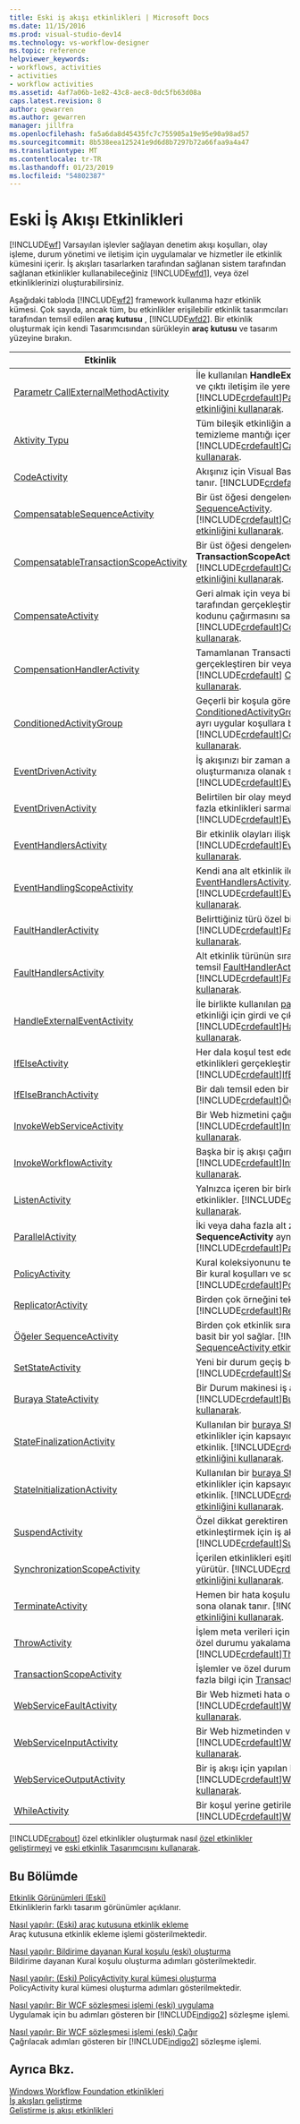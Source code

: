 ```yaml
---
title: Eski iş akışı etkinlikleri | Microsoft Docs
ms.date: 11/15/2016
ms.prod: visual-studio-dev14
ms.technology: vs-workflow-designer
ms.topic: reference
helpviewer_keywords:
- workflows, activities
- activities
- workflow activities
ms.assetid: 4af7a06b-1e82-43c8-aec8-0dc5fb63d08a
caps.latest.revision: 8
author: gewarren
ms.author: gewarren
manager: jillfra
ms.openlocfilehash: fa5a6da8d45435fc7c755905a19e95e90a98ad57
ms.sourcegitcommit: 8b538eea125241e9d6d8b7297b72a66faa9a4a47
ms.translationtype: MT
ms.contentlocale: tr-TR
ms.lasthandoff: 01/23/2019
ms.locfileid: "54802387"
---
```

# <a name="legacy-workflow-activities"></a>Eski İş Akışı Etkinlikleri
[!INCLUDE[wf](../includes/wf-md.md)] Varsayılan işlevler sağlayan denetim akışı koşulları, olay işleme, durum yönetimi ve iletişim için uygulamalar ve hizmetler ile etkinlik kümesini içerir. İş akışları tasarlarken tarafından sağlanan sistem tarafından sağlanan etkinlikler kullanabileceğiniz [!INCLUDE[wfd1](../includes/wfd1-md.md)], veya özel etkinliklerinizi oluşturabilirsiniz.  
  
 Aşağıdaki tabloda [!INCLUDE[wf2](../includes/wf2-md.md)] framework kullanıma hazır etkinlik kümesi. Çok sayıda, ancak tüm, bu etkinlikler erişilebilir etkinlik tasarımcıları tarafından temsil edilen **araç kutusu** , [!INCLUDE[wfd2](../includes/wfd2-md.md)]. Bir etkinlik oluşturmak için kendi Tasarımcısından sürükleyin **araç kutusu** ve tasarım yüzeyine bırakın.  
  
|Etkinlik|Açıklama|  
|--------------|-----------------|  
|[Parametr CallExternalMethodActivity](http://go.microsoft.com/fwlink?LinkID=65025)|İle kullanılan **HandleExternalEventActivity** etkinliği için girdi ve çıktı iletişim ile yerel bir hizmet. [!INCLUDE[crdefault](../includes/crdefault-md.md)][Parametr CallExternalMethodActivity etkinliğini kullanarak](http://go.microsoft.com/fwlink?LinkID=65060).|  
|[Aktivity Typu](http://go.microsoft.com/fwlink?LinkID=65050)|Tüm bileşik etkinliğin alt işiniz önce iptal bileşik bir etkinlik için temizleme mantığı içeren kullanılacak yürütülüyor. [!INCLUDE[crdefault](../includes/crdefault-md.md)][CancellationHandlerActivity etkinliğini kullanarak](http://go.microsoft.com/fwlink?LinkID=65061).|  
|[CodeActivity](http://go.microsoft.com/fwlink?LinkID=65026)|Akışınız için Visual Basic veya C# kod eklemenize olanak tanır. [!INCLUDE[crdefault](../includes/crdefault-md.md)][CodeActivity etkinliğini kullanarak](http://go.microsoft.com/fwlink?LinkID=65062).|  
|[CompensatableSequenceActivity](http://go.microsoft.com/fwlink?LinkID=65027)|Bir üst öğesi dengelenebilir sürümünü [öğeler SequenceActivity](http://go.microsoft.com/fwlink?LinkID=65020). [!INCLUDE[crdefault](../includes/crdefault-md.md)][CompensatableSequenceActivity etkinliğini kullanarak](http://go.microsoft.com/fwlink?LinkID=65002).|  
|[CompensatableTransactionScopeActivity](http://go.microsoft.com/fwlink?LinkID=65051)|Bir üst öğesi dengelenebilir sürümünü **TransactionScopeActivity**. [!INCLUDE[crdefault](../includes/crdefault-md.md)][CompensatableTransactionScopeActivity etkinliğini kullanarak](http://go.microsoft.com/fwlink?LinkID=65063).|  
|[CompensateActivity](http://go.microsoft.com/fwlink?LinkID=65052)|Geri almak için veya bir hata oluştuğunda zaten iş akışı tarafından gerçekleştirilen işlemleri için dengelemek için kodunu çağırmasını sağlar. [!INCLUDE[crdefault](../includes/crdefault-md.md)][CompensateActivity etkinliğini kullanarak](http://go.microsoft.com/fwlink?LinkID=65064).|  
|[CompensationHandlerActivity](http://go.microsoft.com/fwlink?LinkID=65053)|Tamamlanan TransactionScopeActivity etkinliğe yönelik maaş gerçekleştiren bir veya daha fazla etkinlikler için sarmalayıcı [!INCLUDE[crdefault](../includes/crdefault-md.md)] [CompensationHandlerActivity etkinliğini kullanarak](http://go.microsoft.com/fwlink?LinkID=65065).|  
|[ConditionedActivityGroup](http://go.microsoft.com/fwlink?LinkID=65017)|Geçerli bir koşula göre alt etkinlikleri yürütür [ConditionedActivityGroup](http://go.microsoft.com/fwlink?LinkID=65017) etkinlik kendisini ve her alt için ayrı ayrı uygular koşullara bağlı. [!INCLUDE[crdefault](../includes/crdefault-md.md)][ConditionedActivityGroup etkinliğini kullanarak](http://go.microsoft.com/fwlink?LinkID=65066).|  
|[EventDrivenActivity](http://go.microsoft.com/fwlink?LinkID=65028)|İş akışınızı bir zaman aşımı aralığına dayalı gecikme oluşturmanıza olanak sağlar. [!INCLUDE[crdefault](../includes/crdefault-md.md)][EventDrivenActivity etkinliğini kullanarak](http://go.microsoft.com/fwlink?LinkID=65067).|  
|[EventDrivenActivity](http://go.microsoft.com/fwlink?LinkID=65029)|Belirtilen bir olay meydana geldiğinde yürütülen bir veya daha fazla etkinlikleri sarmalar. [!INCLUDE[crdefault](../includes/crdefault-md.md)][EventDrivenActivity etkinliğini kullanarak](http://go.microsoft.com/fwlink?LinkID=65068).|  
|[EventHandlersActivity](http://go.microsoft.com/fwlink?LinkID=65018)|Bir etkinlik olayları ilişkilendirmek için bir çerçeve sunar. [!INCLUDE[crdefault](../includes/crdefault-md.md)][EventHandlersActivity etkinliğini kullanarak](http://go.microsoft.com/fwlink?LinkID=65069).|  
|[EventHandlingScopeActivity](http://go.microsoft.com/fwlink?LinkID=65030)|Kendi ana alt etkinlik ile concurrently yürütür bir [EventHandlersActivity](http://go.microsoft.com/fwlink?LinkID=65018). [!INCLUDE[crdefault](../includes/crdefault-md.md)][EventHandlingScopeActivity etkinliğini kullanarak](http://go.microsoft.com/fwlink?LinkID=65070).|  
|[FaultHandlerActivity](http://go.microsoft.com/fwlink?LinkID=65054)|Belirttiğiniz türü özel bir durumu işlemek için kullanılır. [!INCLUDE[crdefault](../includes/crdefault-md.md)][FaultHandlerActivity etkinliğini kullanarak](http://go.microsoft.com/fwlink?LinkID=65071).|  
|[FaultHandlersActivity](http://go.microsoft.com/fwlink?LinkID=65055)|Alt etkinlik türünün sıralı bir listesi olan birleşik bir etkinlik temsil [FaultHandlerActivity](http://go.microsoft.com/fwlink?LinkID=65054). [!INCLUDE[crdefault](../includes/crdefault-md.md)][FaultHandlersActivity etkinliğini kullanarak](http://go.microsoft.com/fwlink?LinkID=65072).|  
|[HandleExternalEventActivity](http://go.microsoft.com/fwlink?LinkID=65031)|İle birlikte kullanılan [parametr CallExternalMethodActivity](http://go.microsoft.com/fwlink?LinkID=65025) etkinliği için girdi ve çıktı iletişim ile yerel bir hizmet. [!INCLUDE[crdefault](../includes/crdefault-md.md)][HandleExternalEventActivity etkinliğini kullanarak](http://go.microsoft.com/fwlink?LinkID=65073).|  
|[IfElseActivity](http://go.microsoft.com/fwlink?LinkID=65033)|Her dala koşul test eder ve ilk dal için eşittir koşulu üzerinde etkinlikleri gerçekleştiren **true**. [!INCLUDE[crdefault](../includes/crdefault-md.md)][IfElseActivity etkinliğini kullanarak](http://go.microsoft.com/fwlink?LinkID=65074).|  
|[IfElseBranchActivity](http://go.microsoft.com/fwlink?LinkID=65034)|Bir dalı temsil eden bir [IfElseActivity](http://go.microsoft.com/fwlink?LinkID=65033). [!INCLUDE[crdefault](../includes/crdefault-md.md)][Öğeye etkinliğini kullanarak](http://go.microsoft.com/fwlink?LinkID=65075).|  
|[InvokeWebServiceActivity](http://go.microsoft.com/fwlink?LinkID=65035)|Bir Web hizmetini çağırmak, iş akışını etkinleştirir. [!INCLUDE[crdefault](../includes/crdefault-md.md)][InvokeWebServiceActivity etkinliğini kullanarak](http://go.microsoft.com/fwlink?LinkID=65076).|  
|[InvokeWorkflowActivity](http://go.microsoft.com/fwlink?LinkID=65036)|Başka bir iş akışı çağırmak, iş akışını etkinleştirir. [!INCLUDE[crdefault](../includes/crdefault-md.md)][InvokeWorkflowActivity etkinliğini kullanarak](http://go.microsoft.com/fwlink?LinkID=65077).|  
|[ListenActivity](http://go.microsoft.com/fwlink?LinkID=65037)|Yalnızca içeren bir birleşik etkinlik [EventDrivenActivity](http://go.microsoft.com/fwlink?LinkID=65029) alt etkinlikler. [!INCLUDE[crdefault](../includes/crdefault-md.md)][ListenActivity etkinliğini kullanarak](http://go.microsoft.com/fwlink?LinkID=65078).|  
|[ParallelActivity](http://go.microsoft.com/fwlink?LinkID=65038)|İki veya daha fazla alt zamanlamak için bir yol sağlar **öğeler SequenceActivity** aynı anda işleme için etkinlik dalları. [!INCLUDE[crdefault](../includes/crdefault-md.md)][ParallelActivity etkinliğini kullanarak](http://go.microsoft.com/fwlink?LinkID=65079).|  
|[PolicyActivity](http://go.microsoft.com/fwlink?LinkID=65019)|Kural koleksiyonunu temsil etmek için bu seçeneği kullanın. Bir kural koşulları ve sonuçta elde edilen Eylemler oluşur. [!INCLUDE[crdefault](../includes/crdefault-md.md)][PolicyActivity etkinliğini kullanarak](http://go.microsoft.com/fwlink?LinkID=65004).|  
|[ReplicatorActivity](http://go.microsoft.com/fwlink?LinkID=65039)|Birden çok örneğini tek bir alt etkinlik oluşturur. [!INCLUDE[crdefault](../includes/crdefault-md.md)][ReplicatorActivity etkinliğini kullanarak](http://go.microsoft.com/fwlink?LinkID=65080).|  
|[Öğeler SequenceActivity](http://go.microsoft.com/fwlink?LinkID=65020)|Birden çok etkinlik sıralı yürütme için bir arada bağlamak için basit bir yol sağlar. [!INCLUDE[crdefault](../includes/crdefault-md.md)][Öğeler SequenceActivity etkinliğini kullanarak](http://go.microsoft.com/fwlink?LinkID=65081).|  
|[SetStateActivity](http://go.microsoft.com/fwlink?LinkID=65041)|Yeni bir durum geçiş belirtir. [!INCLUDE[crdefault](../includes/crdefault-md.md)][SetStateActivity etkinliğini kullanarak](http://go.microsoft.com/fwlink?LinkID=65082).|  
|[Buraya StateActivity](http://go.microsoft.com/fwlink?LinkID=65042)|Bir Durum makinesi iş akışı bir durumda temsil eder. [!INCLUDE[crdefault](../includes/crdefault-md.md)][Buraya StateActivity etkinliğini kullanarak](http://go.microsoft.com/fwlink?LinkID=65083).|  
|[StateFinalizationActivity](http://go.microsoft.com/fwlink?LinkID=65043)|Kullanılan bir [buraya StateActivity](http://go.microsoft.com/fwlink?LinkID=65042) ayrılırken yürütülen alt etkinlikler için kapsayıcı olarak etkinlik **buraya StateActivity** etkinlik. [!INCLUDE[crdefault](../includes/crdefault-md.md)][StateFinalizationActivity etkinliğini kullanarak](http://go.microsoft.com/fwlink?LinkID=65008).|  
|[StateInitializationActivity](http://go.microsoft.com/fwlink?LinkID=65044)|Kullanılan bir [buraya StateActivity](http://go.microsoft.com/fwlink?LinkID=65042) girerken yürütülen alt etkinlikler için kapsayıcı olarak etkinlik **buraya StateActivity** etkinlik. [!INCLUDE[crdefault](../includes/crdefault-md.md)][StateInitializationActivity etkinliğini kullanarak](http://go.microsoft.com/fwlink?LinkID=65006).|  
|[SuspendActivity](http://go.microsoft.com/fwlink?LinkID=65056)|Özel dikkat gerektiren bazı hata koşulu durumunda müdahale etkinleştirmek için iş akışı işlemini askıya alır. [!INCLUDE[crdefault](../includes/crdefault-md.md)][SuspendActivity etkinliğini kullanarak](http://go.microsoft.com/fwlink?LinkID=65084).|  
|[SynchronizationScopeActivity](http://go.microsoft.com/fwlink?LinkID=65057)|İçerilen etkinlikleri eşitlenmiş bir etki alanında sıralı olarak yürütür. [!INCLUDE[crdefault](../includes/crdefault-md.md)][SynchronizationScopeActivity etkinliğini kullanarak](http://go.microsoft.com/fwlink?LinkID=65085).|  
|[TerminateActivity](http://go.microsoft.com/fwlink?LinkID=65058)|Hemen bir hata koşulu olması durumunda iş akışınızın işlemi sona olanak tanır. [!INCLUDE[crdefault](../includes/crdefault-md.md)][TerminateActivity etkinliğini kullanarak](http://go.microsoft.com/fwlink?LinkID=65086).|  
|[ThrowActivity](http://go.microsoft.com/fwlink?LinkID=65059)|İşlem meta verileri için bir iş akışı kapsamında oluşturulan iş özel durumu yakalamanızı sağlar. [!INCLUDE[crdefault](../includes/crdefault-md.md)][ThrowActivity etkinliğini kullanarak](http://go.microsoft.com/fwlink?LinkID=65087).|  
|[TransactionScopeActivity](http://go.microsoft.com/fwlink?LinkID=65093)|İşlemler ve özel durum işleme için bir çerçeve sunar. Daha fazla bilgi için [TransactionScopeActivity etkinliğini kullanarak](http://go.microsoft.com/fwlink?LinkID=65088).|  
|[WebServiceFaultActivity](http://go.microsoft.com/fwlink?LinkID=65046)|Bir Web hizmeti hata oluşumunu modeli sağlar. [!INCLUDE[crdefault](../includes/crdefault-md.md)][WebServiceFaultActivity etkinliğini kullanarak](http://go.microsoft.com/fwlink?LinkID=65089).|  
|[WebServiceInputActivity](http://go.microsoft.com/fwlink?LinkID=65047)|Bir Web hizmetinden veri alır. [!INCLUDE[crdefault](../includes/crdefault-md.md)][WebServiceInputActivity etkinliğini kullanarak](http://go.microsoft.com/fwlink?LinkID=65090).|  
|[WebServiceOutputActivity](http://go.microsoft.com/fwlink?LinkID=65048)|Bir iş akışı için yapılan bir Web hizmeti isteğine yanıt verir. [!INCLUDE[crdefault](../includes/crdefault-md.md)][WebServiceOutputActivity etkinliğini kullanarak](http://go.microsoft.com/fwlink?LinkID=65092).|  
|[WhileActivity](http://go.microsoft.com/fwlink?LinkID=65049)|Bir koşul yerine getirilene kadar döngü, iş akışını etkinleştirir. [!INCLUDE[crdefault](../includes/crdefault-md.md)][WhileActivity etkinliğini kullanarak](http://go.microsoft.com/fwlink?LinkID=65091).|  
  
 [!INCLUDE[crabout](../includes/crabout-md.md)] özel etkinlikler oluşturmak nasıl [özel etkinlikler geliştirmeyi](http://go.microsoft.com/fwlink?LinkID=65023) ve [eski etkinlik Tasarımcısını kullanarak](../workflow-designer/using-the-legacy-activity-designer.md).  
  
## <a name="in-this-section"></a>Bu Bölümde  
 [Etkinlik Görünümleri (Eski)](../workflow-designer/activity-views-legacy.md)  
 Etkinliklerin farklı tasarım görünümler açıklanır.  
  
 [Nasıl yapılır: (Eski) araç kutusuna etkinlik ekleme](../workflow-designer/how-to-add-activities-to-the-toolbox-legacy.md)  
 Araç kutusuna etkinlik ekleme işlemi gösterilmektedir.  
  
 [Nasıl yapılır: Bildirime dayanan Kural koşulu (eski) oluşturma](../workflow-designer/how-to-create-a-declarative-rule-condition-legacy.md)  
 Bildirime dayanan Kural koşulu oluşturma adımları gösterilmektedir.  
  
 [Nasıl yapılır: (Eski) PolicyActivity kural kümesi oluşturma](../workflow-designer/how-to-create-a-policyactivity-rule-set-legacy.md)  
 PolicyActivity kural kümesi oluşturma adımları gösterilmektedir.  
  
 [Nasıl yapılır: Bir WCF sözleşmesi işlemi (eski) uygulama](../workflow-designer/how-to-implement-a-windows-communication-foundation-contract-operation-legacy.md)  
 Uygulamak için bu adımları gösteren bir [!INCLUDE[indigo2](../includes/indigo2-md.md)] sözleşme işlemi.  
  
 [Nasıl yapılır: Bir WCF sözleşmesi işlemi (eski) Çağır](../workflow-designer/how-to-invoke-a-windows-communication-foundation-contract-operation-legacy.md)  
 Çağrılacak adımları gösteren bir [!INCLUDE[indigo2](../includes/indigo2-md.md)] sözleşme işlemi.  
  
## <a name="see-also"></a>Ayrıca Bkz.  
 [Windows Workflow Foundation etkinlikleri](http://go.microsoft.com/fwlink?LinkID=65005)   
 [İş akışları geliştirme](http://go.microsoft.com/fwlink?LinkID=65010)   
 [Geliştirme iş akışı etkinlikleri](http://go.microsoft.com/fwlink?LinkID=65023)